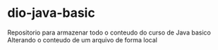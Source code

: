 # dio-java-basic
Repositorio para armazenar todo o conteudo do curso de Java basico
Alterando o conteudo de um arquivo de forma local